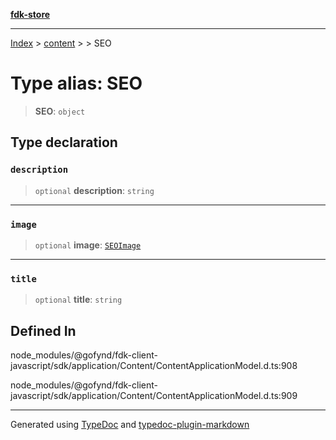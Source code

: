 [**fdk-store**](../../../README.md)
***

[Index](../../../API.md) > [content](../../README.md) > [<internal>](../README.md) > SEO

# Type alias: SEO

> **SEO**: `object`

## Type declaration

### `description`

> `optional` **description**: `string`

***

### `image`

> `optional` **image**: [`SEOImage`](type-alias.SEOImage.md)

***

### `title`

> `optional` **title**: `string`

## Defined In

node\_modules/@gofynd/fdk-client-javascript/sdk/application/Content/ContentApplicationModel.d.ts:908

node\_modules/@gofynd/fdk-client-javascript/sdk/application/Content/ContentApplicationModel.d.ts:909

***
Generated using [TypeDoc](https://typedoc.org/) and [typedoc-plugin-markdown](https://www.npmjs.com/package/typedoc-plugin-markdown)
